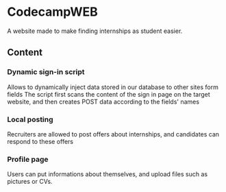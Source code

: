 # CodecampWEB
A website made to make finding internships as student easier.
## Content

### Dynamic sign-in script
Allows to dynamically inject data stored in our database to other sites form fields
The script first scans the content of the sign in page on the target website, and then creates POST data according to the fields' names
### Local posting
Recruiters are allowed to post offers about internships, and candidates can respond to these offers
### Profile page
Users can put informations about themselves, and upload files such as pictures or CVs.
